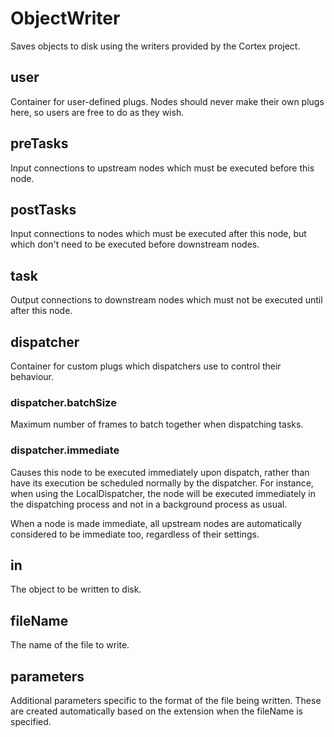 # ObjectWriter

Saves objects to disk using the writers provided by
the Cortex project.

## user

 Container for user-defined plugs. Nodes
should never make their own plugs here,
so users are free to do as they wish.

## preTasks

 Input connections to upstream nodes which must be
executed before this node.

## postTasks

 Input connections to nodes which must be
executed after this node, but which don't
need to be executed before downstream nodes.

## task

 Output connections to downstream nodes which must
not be executed until after this node.

## dispatcher

 Container for custom plugs which dispatchers use to
control their behaviour.

### dispatcher.batchSize

 Maximum number of frames to batch together when dispatching tasks.

### dispatcher.immediate

 Causes this node to be executed immediately upon dispatch,
rather than have its execution be scheduled normally by
the dispatcher. For instance, when using the LocalDispatcher,
the node will be executed immediately in the dispatching process
and not in a background process as usual.

When a node is made immediate, all upstream nodes are automatically
considered to be immediate too, regardless of their settings.

## in

 The object to be written to disk.

## fileName

 The name of the file to write.

## parameters

 Additional parameters specific to the format of the
file being written. These are created automatically
based on the extension when the fileName is specified.


